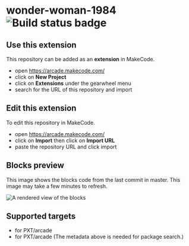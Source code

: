 # wonder-woman-1984 ![Build status badge](https://github.com/asesorlgvr/wonder-woman-1984/workflows/MakeCode/badge.svg)



## Use this extension

This repository can be added as an **extension** in MakeCode.

* open https://arcade.makecode.com/
* click on **New Project**
* click on **Extensions** under the gearwheel menu
* search for the URL of this repository and import

## Edit this extension

To edit this repository in MakeCode.

* open https://arcade.makecode.com/
* click on **Import** then click on **Import URL**
* paste the repository URL and click import

## Blocks preview

This image shows the blocks code from the last commit in master.
This image may take a few minutes to refresh.

![A rendered view of the blocks](https://github.com/asesorlgvr/wonder-woman-1984/raw/master/.makecode/blocks.png)

## Supported targets

* for PXT/arcade
* for PXT/arcade
(The metadata above is needed for package search.)


